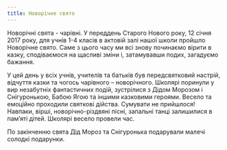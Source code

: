 ```yaml
---
title: Новорічне свято
---
```


Новорічні свята - чарівні. У переддень Старого Нового року, 12 січня 2017 року, для учнів 1-4 класів в актовій залі нашої школи пройшло Новорічне свято. Саме з цього часу ми всі знову починаємо вірити в казку, сподіваємося на щасливі зміни і, затамувавши подих, загадуємо бажання.

У цей день у всіх учнів, учителів та батьків був передсвятковий настрій, відчуття казки та чогось чарівного – новорічного. Школярі поринули у вир незабутніх фантастичних подій, зустрілися з Дідом Морозом і Снігуронькою, Бабою Ягою та іншими казковими героями. Весело та емоційно проходили святкові дійства. Сумувати не прийшлося! Навпаки, вірші, новорічно-різдвяні пісні, запальні танці залишилися в пам’яті дітей. Школярі весело провели час.

По закінченню свята Дід Мороз та Снігуронька подарували малечі солодкі подарунки.

<slideshow id="_/72157679647800036" />
